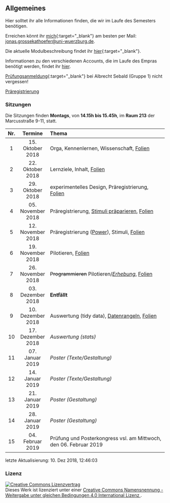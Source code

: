 Allgemeines
-----------

Hier solltet ihr alle Informationen finden, die wir im Laufe des Semesters benötigen.

Erreichen könnt ihr [mich](http://www.i1.psychologie.uni-wuerzburg.de/ekp/personen/jonas-grossekathoefer/msc-jonas-grossekathoefer/){:target="\_blank"} am besten per Mail: <jonas.grossekathoefer@uni-wuerzburg.de>.

Die aktuelle Modulbeschreibung findet ihr [hier](https://www2.uni-wuerzburg.de/mhb/MB-de-06-PSY-EFM-152-m01.pdf){:target="\_blank"}.

Informationen zu den verschiedenen Accounts, die im Laufe des Empras benötigt werden, findet ihr [hier](material/account.html).

[Prüfungsanmeldung](https://www-sbhome1.zv.uni-wuerzburg.de/qisserver/rds?state=verpublish&status=init&vmfile=no&publishid=201046&moduleCall=webInfo&publishConfFile=webInfo&publishSubDir=veranstaltung){:target="\_blank"} bei Albrecht Sebald (Gruppe 1) nicht vergessen!

[Präregistrierung](material/preregistration.html)

### Sitzungen

Die Sitzungen finden **Montags**, von **14.15h bis 15.45h**, im **Raum 213** der Marcusstraße 9-11, statt.

<table>
<colgroup>
<col width="4%" />
<col width="13%" />
<col width="82%" />
</colgroup>
<thead>
<tr class="header">
<th align="center">Nr.</th>
<th align="center">Termine</th>
<th align="left">Thema</th>
</tr>
</thead>
<tbody>
<tr class="odd">
<td align="center">1</td>
<td align="center">15. Oktober 2018</td>
<td align="left">Orga, Kennenlernen, Wissenschaft, <a href="slides/sitzung01-orga.html">Folien</a></td>
</tr>
<tr class="even">
<td align="center">2</td>
<td align="center">22. Oktober 2018</td>
<td align="left">Lernziele, Inhalt, <a href="slides/sitzung02-inhalt.html">Folien</a></td>
</tr>
<tr class="odd">
<td align="center">3</td>
<td align="center">29. Oktober 2018</td>
<td align="left">experimentelles Design, Präregistrierung, <a href="slides/sitzung03-vorbereitung.html">Folien</a></td>
</tr>
<tr class="even">
<td align="center">4</td>
<td align="center">05. November 2018</td>
<td align="left">Präregistrierung, <a href="material/instruction-stim_prep.html">Stimuli präparieren</a>, <a href="slides/sitzung04-prereg.html">Folien</a></td>
</tr>
<tr class="odd">
<td align="center">5</td>
<td align="center">12. November 2018</td>
<td align="left">Präregistrierung (<a href="http://rpsychologist.com/d3/NHST/">Power</a>), Stimuli, <a href="slides/sitzung05-power.html">Folien</a></td>
</tr>
<tr class="even">
<td align="center">6</td>
<td align="center">19. November 2018</td>
<td align="left">Pilotieren, <a href="slides/sitzung06-pilot.html">Folien</a></td>
</tr>
<tr class="odd">
<td align="center">7</td>
<td align="center">26. November 2018</td>
<td align="left"><del>Programmieren</del> Pilotieren/<a href="material/instruction-experiment.html"><em>Erhebung</em></a>, <a href="slides/sitzung07-start.html">Folien</a></td>
</tr>
<tr class="even">
<td align="center">8</td>
<td align="center">03. Dezember 2018</td>
<td align="left"><strong>Entfällt</strong></td>
</tr>
<tr class="odd">
<td align="center">9</td>
<td align="center">10. Dezember 2018</td>
<td align="left">Auswertung (tidy data), <a href="material/01_read_wrangle_data.html">Datenrangeln</a>, <a href="slides/sitzung08-rangeln.html">Folien</a></td>
</tr>
<tr class="even">
<td align="center">10</td>
<td align="center">17. Dezember 2018</td>
<td align="left"><em>Auswertung (stats)</em></td>
</tr>
<tr class="odd">
<td align="center">11</td>
<td align="center">07. Januar 2019</td>
<td align="left"><em>Poster (Texte/Gestaltung)</em></td>
</tr>
<tr class="even">
<td align="center">12</td>
<td align="center">14. Januar 2019</td>
<td align="left"><em>Poster (Texte/Gestaltung)</em></td>
</tr>
<tr class="odd">
<td align="center">13</td>
<td align="center">21. Januar 2019</td>
<td align="left"><em>Poster (Gestaltung)</em></td>
</tr>
<tr class="even">
<td align="center">14</td>
<td align="center">28. Januar 2019</td>
<td align="left"><em>Poster (Gestaltung)</em></td>
</tr>
<tr class="odd">
<td align="center">15</td>
<td align="center">04. Februar 2019</td>
<td align="left">Prüfung und Posterkongress vsl. am Mittwoch, den 06. Februar 2019</td>
</tr>
</tbody>
</table>

letzte Aktualisierung: 10. Dez 2018, 12:46:03

### Lizenz

<a rel="license" href="http://creativecommons.org/licenses/by-sa/4.0/"><img alt="Creative Commons Lizenzvertrag" style="border-width:0" src="https://i.creativecommons.org/l/by-sa/4.0/88x31.png" /></a><br />Dieses Werk ist lizenziert unter einer <a rel="license" href="http://creativecommons.org/licenses/by-sa/4.0/">Creative Commons Namensnennung - Weitergabe unter gleichen Bedingungen 4.0 International Lizenz </a>.
